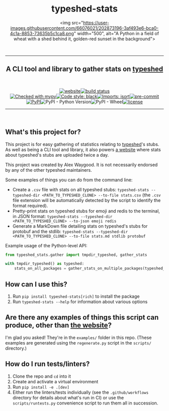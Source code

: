 <div align=center>

# typeshed-stats

<img src="https://user-images.githubusercontent.com/66076021/202873196-3af493e6-bca0-4c1a-8853-73635b5c1ca8.png" width="500", alt="A Python in a field of wheat with a shed behind it, golden-red sunset in the background">

<br>

---

## A CLI tool and library to gather stats on [typeshed](https://github.com/python/typeshed)

<br>

[![website](https://img.shields.io/website?down_color=red&down_message=Offline&style=for-the-badge&up_color=green&up_message=Running&url=https%3A%2F%2Falexwaygood.github.io%2Ftypeshed-stats%2F)](https://alexwaygood.github.io/typeshed-stats/)[![build status](https://img.shields.io/github/actions/workflow/status/AlexWaygood/typeshed-stats/test.yml?branch=main&label=Tests&style=for-the-badge)](https://github.com/AlexWaygood/typeshed-stats/actions/workflows/test.yml)
<br>
[![Checked with mypy](https://img.shields.io/badge/mypy-checked-blue?style=for-the-badge)](http://mypy-lang.org/)[![Code style: black](https://img.shields.io/badge/code%20style-black-000000.svg?style=for-the-badge)](https://github.com/psf/black)[![Imports: isort](https://img.shields.io/badge/%20imports-isort-%231674b1?style=for-the-badge&labelColor=ef8336)](https://pycqa.github.io/isort/)[![pre-commit](https://img.shields.io/badge/pre--commit-enabled-brightgreen?logo=pre-commit&logoColor=white&style=for-the-badge)](https://pre-commit.ci)
<br>
[![PyPI](https://img.shields.io/pypi/v/typeshed-stats?style=for-the-badge)](https://pypi.org/project/typeshed-stats/)![PyPI - Python Version](https://img.shields.io/pypi/pyversions/typeshed-stats?style=for-the-badge)![PyPI - Wheel](https://img.shields.io/pypi/wheel/typeshed-stats?style=for-the-badge)[![license](https://img.shields.io/github/license/AlexWaygood/typeshed-stats?style=for-the-badge)](https://opensource.org/licenses/MIT)

---

<br>
</div>

## What's this project for?

This project is for easy gathering of statistics relating to [typeshed](https://github.com/python/typeshed)'s stubs. As well as being a CLI tool and library, it also powers [a website](https://alexwaygood.github.io/typeshed-stats/) where stats about typeshed's stubs are uploaded twice a day.

This project was created by Alex Waygood. It is not necessarily endorsed by any of the other typeshed maintainers.

Some examples of things you can do from the command line:

- Create a `.csv` file with stats on all typeshed stubs: `typeshed-stats --typeshed-dir <PATH_TO_TYPESHED_CLONE> --to-file stats.csv` (the `.csv` file extension will be automatically detected by the script to identify the format required).
- Pretty-print stats on typeshed stubs for emoji and redis to the terminal, in JSON format: `typeshed-stats --typeshed-dir <PATH_TO_TYPESHED_CLONE> --to-json emoji redis`
- Generate a MarkDown file detailing stats on typeshed's stubs for protobuf and the stdlib: `typeshed-stats --typeshed-dir <PATH_TO_TYPESHED_CLONE> --to-file stats.md stdlib protobuf`

Example usage of the Python-level API:

```python
from typeshed_stats.gather import tmpdir_typeshed, gather_stats

with tmpdir_typeshed() as typeshed:
    stats_on_all_packages = gather_stats_on_multiple_packages(typeshed_dir=typeshed)
```

## How can I use this?

1. Run `pip install typeshed-stats[rich]` to install the package
1. Run `typeshed-stats --help` for information about various options

## Are there any examples of things this script can produce, other than [the website](https://alexwaygood.github.io/typeshed-stats/)?

I'm glad you asked! They're in the `examples/` folder in this repo.
(These examples are generated using the `regenerate.py` script in the `scripts/` directory.)

## How do I run tests/linters?

1. Clone the repo and `cd` into it
1. Create and activate a virtual environment
1. Run `pip install -e .[dev]`
1. Either run the linters/tests individually (see the `.github/workflows` directory for details about what's run in CI) or use the `scripts/runtests.py` convenience script to run them all in succession.
